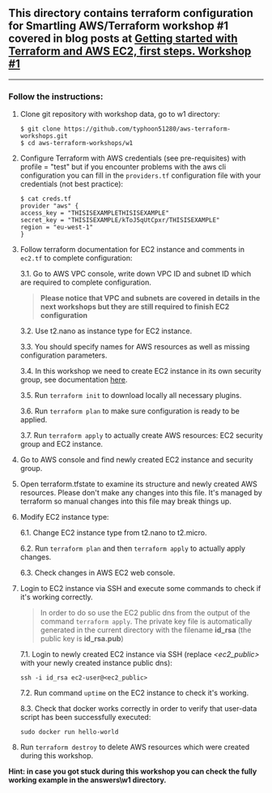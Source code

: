 ## This directory contains terraform configuration for Smartling AWS/Terraform workshop #1 covered in blog posts at [Getting started with Terraform and AWS EC2, first steps. Workshop #1](https://tech.smartling.com/getting-started-with-terraform-and-aws-ec2-first-steps-workshop-1-e38607f0fd4c)

---

### **Follow the instructions:**

1. Clone git repository with workshop data, go to w1 directory:
    ```
    $ git clone https://github.com/typhoon51280/aws-terraform-workshops.git
    $ cd aws-terraform-workshops/w1
    ```

2. Configure Terraform with AWS credentials (see pre-requisites) with profile = "test" but if you encounter problems with the aws cli configuration you can fill in the `providers.tf` configuration file with your credentials (not best practice):
    ```
    $ cat creds.tf
    provider "aws" {
    access_key = "THISISEXAMPLETHISISEXAMPLE"
    secret_key = "THISISEXAMPLE/kToJ5qUtCpxr/THISISEXAMPLE"
    region = "eu-west-1"
    }
    ```
3. Follow terraform documentation for EC2 instance and comments in `ec2.tf` to complete configuration: 
       
    3.1. Go to AWS VPC console, write down VPC ID and subnet ID which are required to complete configuration. 
    
    > **Please notice that VPC and subnets are covered in details in the next workshops but they are still required to finish EC2 configuration**

    3.2. Use t2.nano as instance type for EC2 instance.
    
    3.3. You should specify names for AWS resources as well as missing configuration parameters.

    3.4. In this workshop we need to create EC2 instance in its own security group, see documentation [here](https://www.terraform.io/docs/providers/aws/r/security_group.html).
    
    3.5. Run `terraform init` to download locally all necessary plugins.

    3.6. Run `terraform plan` to make sure configuration is ready to be applied.

    3.7. Run `terraform apply` to actually create AWS resources: EC2 security group and EC2 instance.

4. Go to AWS console and find newly created EC2 instance and security group.

5. Open terraform.tfstate to examine its structure and newly created AWS resources. Please don't make any changes into this file. It's managed by terraform so manual changes into this file may break things up.

6. Modify EC2 instance type:

    6.1. Change EC2 instance type from t2.nano to t2.micro.

    6.2. Run `terraform plan` and then `terraform apply` to actually apply changes.

    6.3. Check changes in AWS EC2 web console.

7. Login to EC2 instance via SSH and execute some commands to check if it's working correctly. 

    > In order to do so use the EC2 public dns from the output of the command `terraform apply`. The private key file is automatically generated in the current directory with the filename **id_rsa** (the public key is **id_rsa.pub**)

    7.1. Login to newly created EC2 instance via SSH (replace *<ec2_public>* with your newly created instance public dns):
    ```
    ssh -i id_rsa ec2-user@<ec2_public>
    ```
    
    7.2. Run command `uptime` on the EC2 instance to check it's working.

    8.3. Check that docker works correctly in order to verify that user-data script has been successfully executed:
    ```
    sudo docker run hello-world
    ```

9. Run `terraform destroy` to delete AWS resources which were created during this workshop.


**Hint: in case you got stuck during this workshop you can check the fully working example in the answers\w1 directory.**